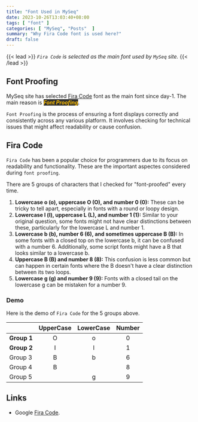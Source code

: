 ```yaml
---
title: "Font Used in MySeq"
date: 2023-10-26T13:03:40+08:00
tags: [ "font" ]
categories: [ "MySeq", "Posts"  ]
summary: "Why Fira Code font is used here?"
draft: false
---
```

{{< lead >}}
*`Fira Code` is selected as the main font used by `MySeq` site.*
{{< /lead >}}

## Font Proofing

MySeq site has selected [Fira Code](https://fonts.google.com/specimen/Fira+Code) font as the main font since day-1.
The main reason is ***<mark style="color:#FFBF00;background:#303030">Font Proofing</mark>***.

`Font Proofing` is the process of ensuring a font displays correctly and consistently across any various platform.
It involves checking for technical issues that might affect readability or cause confusion.

## Fira Code

`Fira Code` has been a popular choice for programmers due to its focus on readability and functionality. 
These are the important aspectes considered during `font proofing`.

There are 5 groups of characters that I checked for "font-proofed" every time.

 1. **Lowercase o (o), uppercase O (O), and number 0 (0):** These can be tricky to tell apart, especially in fonts with a round or loopy design.
 1. **Lowercase l (l), uppercase L (L), and number 1 (1):** Similar to your original question, some fonts might not have clear distinctions between these, particularly for the lowercase L and number 1.
 1. **Lowercase b (b), number 6 (6), and sometimes uppercase B (B):** In some fonts with a closed top on the lowercase b, it can be confused with a number 6. Additionally, some script fonts might have a B that looks similar to a lowercase b.
 1. **Uppercase B (B) and number 8 (8):** This confusion is less common but can happen in certain fonts where the B doesn't have a clear distinction between its two loops.
 1. **Lowercase g (g) and number 9 (9):** Fonts with a closed tail on the lowercase g can be mistaken for a number 9.

### Demo 

Here is the demo of `Fira Code` for the 5 groups above.

|             | UpperCase | LowerCase | Number |
| :---------- | :-------: | :-------: | :----: |
| **Group 1** | O | o | 0 |
| **Group 2** | I | l | 1 |
| Group 3     | B | b | 6 |
| Group 4     | B |   | 8 |
| Group 5     |   | g | 9 |

## Links

 - Google [Fira Code](https://fonts.google.com/specimen/Fira+Code).
